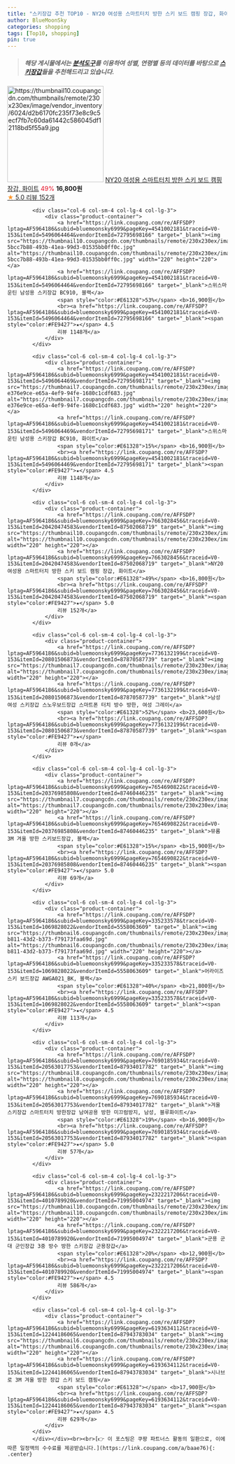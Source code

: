 ```yaml
---
title: "스키장갑 추천 TOP10 - NY20 여성용 스마트터치 방한 스키 보드 캠핑 장갑, 화이트"
author: BlueMoonSky
categories: shopping
tags: [Top10, shopping]
pin: true
---
```


> ##### 해당 게시물에서는 [**분석도구**](https://itemscout.io/)를 이용하여 **성별**, **연령별** 등의 데이터를 바탕으로 [**스키장갑**](https://link.coupang.com/a/baae76)들을 추천해드리고 있습니다.
<div class="container"><div class="row">
            <div class="col-6 col-sm-4 col-lg-4 col-lg-3">
                <div class="product-container">
                    <a href="https://link.coupang.com/re/AFFSDP?lptag=AF5964186&subid=bluemoonsky6999&pageKey=7663028456&traceid=V0-153&itemId=20420474583&vendorItemId=87502068719" target="_blank"><img src="https://thumbnail10.coupangcdn.com/thumbnails/remote/230x230ex/image/vendor_inventory/6024/d2b6170fc235f73e8c9c5ecf7fb7c60da61442c586045df12118bd5f55a9.jpg" alt="https://thumbnail10.coupangcdn.com/thumbnails/remote/230x230ex/image/vendor_inventory/6024/d2b6170fc235f73e8c9c5ecf7fb7c60da61442c586045df12118bd5f55a9.jpg" width="220" height="220"></a>
                    <a href="https://link.coupang.com/re/AFFSDP?lptag=AF5964186&subid=bluemoonsky6999&pageKey=7663028456&traceid=V0-153&itemId=20420474583&vendorItemId=87502068719" target="_blank">NY20 여성용 스마트터치 방한 스키 보드 캠핑 장갑, 화이트</a>
                    <span style="color:#E61328">49%</span> <b>16,800원</b>
                    <br><a href="https://link.coupang.com/re/AFFSDP?lptag=AF5964186&subid=bluemoonsky6999&pageKey=7663028456&traceid=V0-153&itemId=20420474583&vendorItemId=87502068719" target="_blank"><span style="color:#FE9427">★</span> 5.0
                    리뷰 152개</a>
                </div>
            </div>
            
            <div class="col-6 col-sm-4 col-lg-4 col-lg-3">
                <div class="product-container">
                    <a href="https://link.coupang.com/re/AFFSDP?lptag=AF5964186&subid=bluemoonsky6999&pageKey=4541002181&traceid=V0-153&itemId=5496064464&vendorItemId=72795698166" target="_blank"><img src="https://thumbnail10.coupangcdn.com/thumbnails/remote/230x230ex/image/retail/images/611516584505062-5bcc7b88-493b-41ea-99d3-01535bb0ff0c.jpg" alt="https://thumbnail10.coupangcdn.com/thumbnails/remote/230x230ex/image/retail/images/611516584505062-5bcc7b88-493b-41ea-99d3-01535bb0ff0c.jpg" width="220" height="220"></a>
                    <a href="https://link.coupang.com/re/AFFSDP?lptag=AF5964186&subid=bluemoonsky6999&pageKey=4541002181&traceid=V0-153&itemId=5496064464&vendorItemId=72795698166" target="_blank">스위스마운틴 남성용 스키장갑 BC910, 블랙</a>
                    <span style="color:#E61328">53%</span> <b>16,900원</b>
                    <br><a href="https://link.coupang.com/re/AFFSDP?lptag=AF5964186&subid=bluemoonsky6999&pageKey=4541002181&traceid=V0-153&itemId=5496064464&vendorItemId=72795698166" target="_blank"><span style="color:#FE9427">★</span> 4.5
                    리뷰 1148개</a>
                </div>
            </div>
            
            <div class="col-6 col-sm-4 col-lg-4 col-lg-3">
                <div class="product-container">
                    <a href="https://link.coupang.com/re/AFFSDP?lptag=AF5964186&subid=bluemoonsky6999&pageKey=4541002181&traceid=V0-153&itemId=5496064469&vendorItemId=72795698171" target="_blank"><img src="https://thumbnail7.coupangcdn.com/thumbnails/remote/230x230ex/image/retail/images/611516750593397-e376e9ce-e65a-4ef9-94fe-1680c1cdf683.jpg" alt="https://thumbnail7.coupangcdn.com/thumbnails/remote/230x230ex/image/retail/images/611516750593397-e376e9ce-e65a-4ef9-94fe-1680c1cdf683.jpg" width="220" height="220"></a>
                    <a href="https://link.coupang.com/re/AFFSDP?lptag=AF5964186&subid=bluemoonsky6999&pageKey=4541002181&traceid=V0-153&itemId=5496064469&vendorItemId=72795698171" target="_blank">스위스마운틴 남성용 스키장갑 BC910, 화이트</a>
                    <span style="color:#E61328">15%</span> <b>16,900원</b>
                    <br><a href="https://link.coupang.com/re/AFFSDP?lptag=AF5964186&subid=bluemoonsky6999&pageKey=4541002181&traceid=V0-153&itemId=5496064469&vendorItemId=72795698171" target="_blank"><span style="color:#FE9427">★</span> 4.5
                    리뷰 1148개</a>
                </div>
            </div>
            
            <div class="col-6 col-sm-4 col-lg-4 col-lg-3">
                <div class="product-container">
                    <a href="https://link.coupang.com/re/AFFSDP?lptag=AF5964186&subid=bluemoonsky6999&pageKey=7663028456&traceid=V0-153&itemId=20420474583&vendorItemId=87502068719" target="_blank"><img src="https://thumbnail10.coupangcdn.com/thumbnails/remote/230x230ex/image/vendor_inventory/6024/d2b6170fc235f73e8c9c5ecf7fb7c60da61442c586045df12118bd5f55a9.jpg" alt="https://thumbnail10.coupangcdn.com/thumbnails/remote/230x230ex/image/vendor_inventory/6024/d2b6170fc235f73e8c9c5ecf7fb7c60da61442c586045df12118bd5f55a9.jpg" width="220" height="220"></a>
                    <a href="https://link.coupang.com/re/AFFSDP?lptag=AF5964186&subid=bluemoonsky6999&pageKey=7663028456&traceid=V0-153&itemId=20420474583&vendorItemId=87502068719" target="_blank">NY20 여성용 스마트터치 방한 스키 보드 캠핑 장갑, 화이트</a>
                    <span style="color:#E61328">49%</span> <b>16,800원</b>
                    <br><a href="https://link.coupang.com/re/AFFSDP?lptag=AF5964186&subid=bluemoonsky6999&pageKey=7663028456&traceid=V0-153&itemId=20420474583&vendorItemId=87502068719" target="_blank"><span style="color:#FE9427">★</span> 5.0
                    리뷰 152개</a>
                </div>
            </div>
            
            <div class="col-6 col-sm-4 col-lg-4 col-lg-3">
                <div class="product-container">
                    <a href="https://link.coupang.com/re/AFFSDP?lptag=AF5964186&subid=bluemoonsky6999&pageKey=7736132199&traceid=V0-153&itemId=20801506873&vendorItemId=87870587739" target="_blank"><img src="https://thumbnail7.coupangcdn.com/thumbnails/remote/230x230ex/image/vendor_inventory/dbc6/42834df14563262e3812c693bcf44202fe848a569cb134fae5ffd7bdbe7e.png" alt="https://thumbnail7.coupangcdn.com/thumbnails/remote/230x230ex/image/vendor_inventory/dbc6/42834df14563262e3812c693bcf44202fe848a569cb134fae5ffd7bdbe7e.png" width="220" height="220"></a>
                    <a href="https://link.coupang.com/re/AFFSDP?lptag=AF5964186&subid=bluemoonsky6999&pageKey=7736132199&traceid=V0-153&itemId=20801506873&vendorItemId=87870587739" target="_blank">남성 여성 스키장갑 스노우보드장갑 스마트폰 터치 방수 방한, 여성 그레이</a>
                    <span style="color:#E61328">52%</span> <b>23,600원</b>
                    <br><a href="https://link.coupang.com/re/AFFSDP?lptag=AF5964186&subid=bluemoonsky6999&pageKey=7736132199&traceid=V0-153&itemId=20801506873&vendorItemId=87870587739" target="_blank"><span style="color:#FE9427">★</span> 
                    리뷰 0개</a>
                </div>
            </div>
            
            <div class="col-6 col-sm-4 col-lg-4 col-lg-3">
                <div class="product-container">
                    <a href="https://link.coupang.com/re/AFFSDP?lptag=AF5964186&subid=bluemoonsky6999&pageKey=7654690822&traceid=V0-153&itemId=20376985808&vendorItemId=87460446235" target="_blank"><img src="https://thumbnail7.coupangcdn.com/thumbnails/remote/230x230ex/image/vendor_inventory/8062/09c6ecf9839422629f3a36f0830a9cdd7acf058fac94d090c7791b6fd030.jpg" alt="https://thumbnail7.coupangcdn.com/thumbnails/remote/230x230ex/image/vendor_inventory/8062/09c6ecf9839422629f3a36f0830a9cdd7acf058fac94d090c7791b6fd030.jpg" width="220" height="220"></a>
                    <a href="https://link.coupang.com/re/AFFSDP?lptag=AF5964186&subid=bluemoonsky6999&pageKey=7654690822&traceid=V0-153&itemId=20376985808&vendorItemId=87460446235" target="_blank">뮤롬 3M 겨울 방한 스키보드장갑, 블랙</a>
                    <span style="color:#E61328">15%</span> <b>15,900원</b>
                    <br><a href="https://link.coupang.com/re/AFFSDP?lptag=AF5964186&subid=bluemoonsky6999&pageKey=7654690822&traceid=V0-153&itemId=20376985808&vendorItemId=87460446235" target="_blank"><span style="color:#FE9427">★</span> 5.0
                    리뷰 69개</a>
                </div>
            </div>
            
            <div class="col-6 col-sm-4 col-lg-4 col-lg-3">
                <div class="product-container">
                    <a href="https://link.coupang.com/re/AFFSDP?lptag=AF5964186&subid=bluemoonsky6999&pageKey=335233578&traceid=V0-153&itemId=1069828022&vendorItemId=5558063609" target="_blank"><img src="https://thumbnail6.coupangcdn.com/thumbnails/remote/230x230ex/image/retail/images/2019/11/12/14/5/8a6c614b-b811-43d2-b373-f79173faa69d.jpg" alt="https://thumbnail6.coupangcdn.com/thumbnails/remote/230x230ex/image/retail/images/2019/11/12/14/5/8a6c614b-b811-43d2-b373-f79173faa69d.jpg" width="220" height="220"></a>
                    <a href="https://link.coupang.com/re/AFFSDP?lptag=AF5964186&subid=bluemoonsky6999&pageKey=335233578&traceid=V0-153&itemId=1069828022&vendorItemId=5558063609" target="_blank">어라이즈 스키 보드장갑 AWGA021_BK, 블랙</a>
                    <span style="color:#E61328">40%</span> <b>21,800원</b>
                    <br><a href="https://link.coupang.com/re/AFFSDP?lptag=AF5964186&subid=bluemoonsky6999&pageKey=335233578&traceid=V0-153&itemId=1069828022&vendorItemId=5558063609" target="_blank"><span style="color:#FE9427">★</span> 4.5
                    리뷰 113개</a>
                </div>
            </div>
            
            <div class="col-6 col-sm-4 col-lg-4 col-lg-3">
                <div class="product-container">
                    <a href="https://link.coupang.com/re/AFFSDP?lptag=AF5964186&subid=bluemoonsky6999&pageKey=7690185934&traceid=V0-153&itemId=20563017753&vendorItemId=87934017782" target="_blank"><img src="https://thumbnail8.coupangcdn.com/thumbnails/remote/230x230ex/image/vendor_inventory/b745/5116702234f3271f8f0445a8178fb767cf29a69fafcaf7b514655e28c75a.png" alt="https://thumbnail8.coupangcdn.com/thumbnails/remote/230x230ex/image/vendor_inventory/b745/5116702234f3271f8f0445a8178fb767cf29a69fafcaf7b514655e28c75a.png" width="220" height="220"></a>
                    <a href="https://link.coupang.com/re/AFFSDP?lptag=AF5964186&subid=bluemoonsky6999&pageKey=7690185934&traceid=V0-153&itemId=20563017753&vendorItemId=87934017782" target="_blank">겨울 스키장갑 스마트터치 방한장갑 남여공용 방한 미끄럼방지, 남성, 블루화이트</a>
                    <span style="color:#E61328">19%</span> <b>16,900원</b>
                    <br><a href="https://link.coupang.com/re/AFFSDP?lptag=AF5964186&subid=bluemoonsky6999&pageKey=7690185934&traceid=V0-153&itemId=20563017753&vendorItemId=87934017782" target="_blank"><span style="color:#FE9427">★</span> 5.0
                    리뷰 57개</a>
                </div>
            </div>
            
            <div class="col-6 col-sm-4 col-lg-4 col-lg-3">
                <div class="product-container">
                    <a href="https://link.coupang.com/re/AFFSDP?lptag=AF5964186&subid=bluemoonsky6999&pageKey=2322217206&traceid=V0-153&itemId=4010789920&vendorItemId=71995004974" target="_blank"><img src="https://thumbnail10.coupangcdn.com/thumbnails/remote/230x230ex/image/vendor_inventory/9ea6/05e5fb67ab9a9f63f88762b704a764adb0c73bf9b71ae39eef9cf936a814.jpg" alt="https://thumbnail10.coupangcdn.com/thumbnails/remote/230x230ex/image/vendor_inventory/9ea6/05e5fb67ab9a9f63f88762b704a764adb0c73bf9b71ae39eef9cf936a814.jpg" width="220" height="220"></a>
                    <a href="https://link.coupang.com/re/AFFSDP?lptag=AF5964186&subid=bluemoonsky6999&pageKey=2322217206&traceid=V0-153&itemId=4010789920&vendorItemId=71995004974" target="_blank">군용 군대 군인장갑 3중 방수 방한 스키장갑 군용장갑</a>
                    <span style="color:#E61328">20%</span> <b>12,900원</b>
                    <br><a href="https://link.coupang.com/re/AFFSDP?lptag=AF5964186&subid=bluemoonsky6999&pageKey=2322217206&traceid=V0-153&itemId=4010789920&vendorItemId=71995004974" target="_blank"><span style="color:#FE9427">★</span> 4.5
                    리뷰 586개</a>
                </div>
            </div>
            
            <div class="col-6 col-sm-4 col-lg-4 col-lg-3">
                <div class="product-container">
                    <a href="https://link.coupang.com/re/AFFSDP?lptag=AF5964186&subid=bluemoonsky6999&pageKey=6193634112&traceid=V0-153&itemId=12244186065&vendorItemId=87943783034" target="_blank"><img src="https://thumbnail6.coupangcdn.com/thumbnails/remote/230x230ex/image/vendor_inventory/1613/7f2ed807d1a259b46d36f81889346db46f8b72cc26cdf3c09ac89653a0d6.jpg" alt="https://thumbnail6.coupangcdn.com/thumbnails/remote/230x230ex/image/vendor_inventory/1613/7f2ed807d1a259b46d36f81889346db46f8b72cc26cdf3c09ac89653a0d6.jpg" width="220" height="220"></a>
                    <a href="https://link.coupang.com/re/AFFSDP?lptag=AF5964186&subid=bluemoonsky6999&pageKey=6193634112&traceid=V0-153&itemId=12244186065&vendorItemId=87943783034" target="_blank">시나브로 3M 겨울 방한 장갑 스키 보드 캠핑</a>
                    <span style="color:#E61328"></span> <b>17,900원</b>
                    <br><a href="https://link.coupang.com/re/AFFSDP?lptag=AF5964186&subid=bluemoonsky6999&pageKey=6193634112&traceid=V0-153&itemId=12244186065&vendorItemId=87943783034" target="_blank"><span style="color:#FE9427">★</span> 4.5
                    리뷰 629개</a>
                </div>
            </div>
            </div></div><br><br>[👉 이 포스팅은 쿠팡 파트너스 활동의 일환으로, 이에 따른 일정액의 수수료를 제공받습니다.](https://link.coupang.com/a/baae76){: .center}